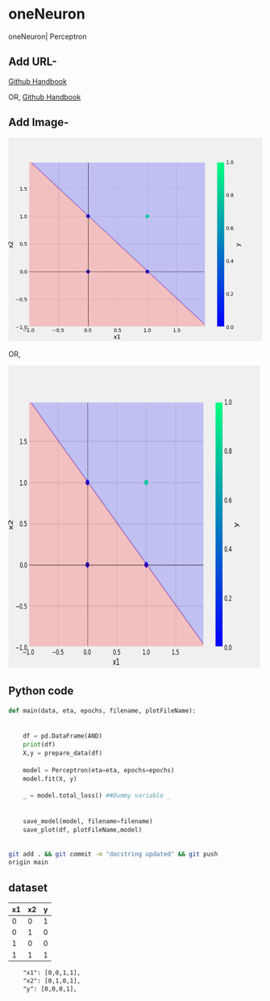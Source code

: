 # oneNeuron
oneNeuron| Perceptron


## Add URL-
[Github Handbook](https://guides.github.com/introduction/git-handbook/)

OR,
<a href="https://guides.github.com/introduction/git-handbook/">Github Handbook</a>

## Add Image-
![Sample Image](plots/and.png)

OR,

<img src="plots/and.png" alt="Sample Image" width="500" height="600">

## Python code

``` python
def main(data, eta, epochs, filename, plotFileName):
  

    df = pd.DataFrame(AND)
    print(df)
    X,y = prepare_data(df)

    model = Perceptron(eta=eta, epochs=epochs)
    model.fit(X, y)

    _ = model.total_loss() ##Dummy variable _


    save_model(model, filename=filename)
    save_plot(df, plotFileName,model)
```

``` bash

git add . && git commit -m "docstring updated" && git push 
origin main

```

## dataset

x1 | x2 | y
-|-|-
0|0|1
0|1|0
1|0|0
1|1|1

        "x1": [0,0,1,1],
        "x2": [0,1,0,1],
        "y": [0,0,0,1],
    